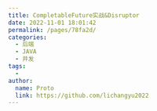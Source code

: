 ```yaml
---
title: CompletableFuture实战&Disruptor
date: 2022-11-01 18:01:42
permalink: /pages/78fa2d/
categories:
  - 后端
  - JAVA
  - 并发
tags:
  - 
author: 
  name: Proto
  link: https://github.com/lichangyu2022
---
```

